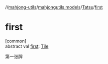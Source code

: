 //[mahjong-utils](../../../index.md)/[mahjongutils.models](../index.md)/[Tatsu](index.md)/[first](first.md)

# first

[common]\
abstract val [first](first.md): [Tile](../-tile/index.md)

第一张牌

